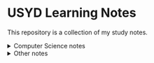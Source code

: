 # USYD Learning Notes
This repository is a collection of my study notes.

<details>
  <summary>Computer Science notes</summary>

| Unit | Documents (To be uploaded...) |
|-----------------|-----------------|
| [COMP2123] | Review notes, A4 cheatsheet for exam |
| [COMP3027] | Review notes, A4 cheatsheet for exam |
| [COMP3308] | Review notes, A4 cheatsheet for exam |
| [MATH1064] | Review notes |

</details>

<details>
  <summary>Other notes</summary>

| Unit | Documents (To be uploaded...) |
|-----------------|-----------------|
| [JPNS1611] | Review notes |

</details>
